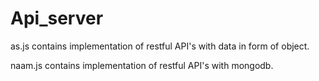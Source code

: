 # Api_server
as.js contains implementation of restful API's with data in form of object.



naam.js contains implementation of restful API's with mongodb.
